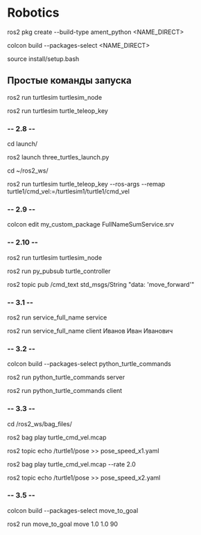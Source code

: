 # Robotics

ros2 pkg create --build-type ament_python <NAME_DIRECT>

colcon build --packages-select <NAME_DIRECT>

source install/setup.bash

## Простые команды запуска

ros2 run turtlesim turtlesim_node

ros2 run turtlesim turtle_teleop_key

### -- 2.8 --

cd launch/

ros2 launch three_turtles_launch.py

cd ~/ros2_ws/

ros2 run turtlesim turtle_teleop_key --ros-args --remap turtle1/cmd_vel:=/turtlesim1/turtle1/cmd_vel

### -- 2.9 --

colcon edit my_custom_package FullNameSumService.srv

### -- 2.10 --

ros2 run turtlesim turtlesim_node

ros2 run py_pubsub turtle_controller

ros2 topic pub /cmd_text std_msgs/String "data: 'move_forward'"

### -- 3.1 --

ros2 run service_full_name service

ros2 run service_full_name client Иванов Иван Иванович

### -- 3.2 --

colcon build --packages-select python_turtle_commands

ros2 run python_turtle_commands server

ros2 run python_turtle_commands client

### -- 3.3 --

cd /ros2_ws/bag_files/

ros2 bag play turtle_cmd_vel.mcap

ros2 topic echo /turtle1/pose >> pose_speed_x1.yaml

ros2 bag play turtle_cmd_vel.mcap --rate 2.0

ros2 topic echo /turtle1/pose >> pose_speed_x2.yaml

### -- 3.5 --

colcon build --packages-select move_to_goal 

ros2 run move_to_goal move 1.0 1.0 90
